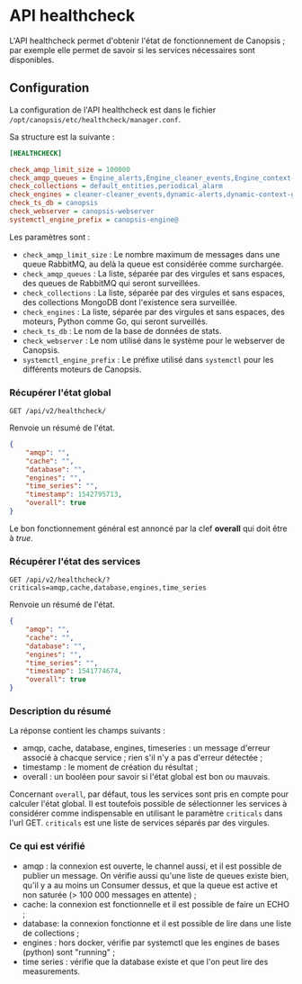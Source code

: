 # API healthcheck

L'API healthcheck permet d'obtenir l'état de fonctionnement de Canopsis ; par exemple elle permet de savoir si les services nécessaires sont disponibles.


## Configuration

La configuration de l'API healthcheck est dans le fichier `/opt/canopsis/etc/healthcheck/manager.conf`.

Sa structure est la suivante :

```ini
[HEALTHCHECK]

check_amqp_limit_size = 100000
check_amqp_queues = Engine_alerts,Engine_cleaner_events,Engine_context-graph,Engine_event_filter,Engine_pbehavior,task_importctx
check_collections = default_entities,periodical_alarm
check_engines = cleaner-cleaner_events,dynamic-alerts,dynamic-context-graph,dynamic-pbehavior,dynamic-watcher,event_filter-event_filter,task_importctx-task_importctx
check_ts_db = canopsis
check_webserver = canopsis-webserver
systemctl_engine_prefix = canopsis-engine@
```

Les paramètres sont :

- `check_amqp_limit_size` : Le nombre maximum de messages dans une queue RabbitMQ, au delà la queue est considérée comme surchargée.
- `check_amqp_queues` : La liste, séparée par des virgules et sans espaces, des queues de RabbitMQ qui seront surveillées.
- `check_collections` : La liste, séparée par des virgules et sans espaces, des collections MongoDB dont l'existence sera surveillée.
- `check_engines` : La liste, séparée par des virgules et sans espaces, des moteurs, Python comme Go, qui seront surveillés.
- `check_ts_db` : Le nom de la base de données de stats.
- `check_webserver` : Le nom utilisé dans le système pour le webserver de Canopsis.
- `systemctl_engine_prefix` : Le préfixe utilisé dans `systemctl` pour les différents moteurs de Canopsis.

### Récupérer l'état global

```
GET /api/v2/healthcheck/
```

Renvoie un résumé de l'état.

```json
{
    "amqp": "",
    "cache": "",
    "database": "",
    "engines": "",
    "time_series": "",
    "timestamp": 1542795713,
    "overall": true
}
```

Le bon fonctionnement général est annoncé par la clef **overall** qui doit être à *true*.

### Récupérer l'état des services

```
GET /api/v2/healthcheck/?criticals=amqp,cache,database,engines,time_series
```

Renvoie un résumé de l'état.

```json
{
    "amqp": "",
    "cache": "",
    "database": "",
    "engines": "",
    "time_series": "",
    "timestamp": 1541774674,
    "overall": true
}
```

### Description du résumé

La réponse contient les champs suivants :

* amqp, cache, database, engines, timeseries : un message d'erreur associé à chacque service ; rien s'il n'y a pas d'erreur détectée ;
* timestamp : le moment de création du résultat ;
* overall : un booléen pour savoir si l'état global est bon ou mauvais.

Concernant `overall`, par défaut, tous les services sont pris en compte pour calculer l'état global. Il est toutefois possible de sélectionner les services à considérer comme indispensable en utilisant le paramètre `criticals` dans l'url GET.
`criticals` est une liste de services séparés par des virgules.

### Ce qui est vérifié

* amqp : la connexion est ouverte, le channel aussi, et il est possible de publier un message. On vérifie aussi qu'une liste de queues existe bien, qu'il y a au moins un Consumer dessus, et que la queue est active et non saturée (> 100 000 messages en attente) ;
* cache: la connexion est fonctionnelle et il est possible de faire un ECHO ;
* database: la connexion fonctionne et il est possible de lire dans une liste de collections ;
* engines : hors docker, vérifie par systemctl que les engines de bases (python) sont "running" ;
* time series : vérifie que la database existe et que l'on peut lire des measurements.
